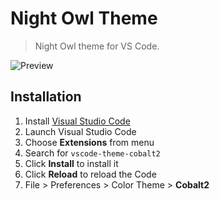 # Night Owl Theme

> Night Owl theme for VS Code.

![Preview](images/preview.gif)

## Installation

1. Install [Visual Studio Code](https://code.visualstudio.com/)
2. Launch Visual Studio Code
3. Choose **Extensions** from menu
4. Search for `vscode-theme-cobalt2`
5. Click **Install** to install it
6. Click **Reload** to reload the Code
7. File > Preferences > Color Theme > **Cobalt2**
